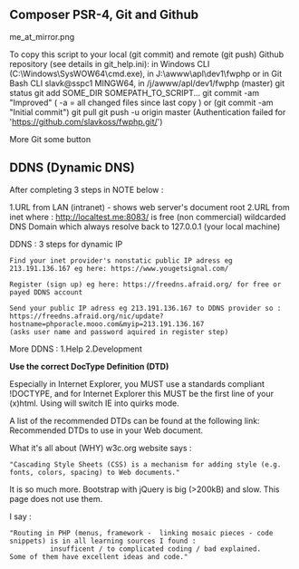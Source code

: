 ## Composer PSR-4, Git and Github

me_at_mirror.png

To copy this script to your local (git commit) and remote (git push) Github repository (see details in git_help.ini):
in Windows CLI (C:\Windows\SysWOW64\cmd.exe), in
J:\awww\apl\dev1\fwphp
      or in Git Bash CLI slavk@sspc1 MINGW64, in
      /j/awww/apl/dev1/fwphp (master)
git status
git add SOME_DIR   SOMEPATH_TO_SCRIPT...
git commit -am "Improved" ( -a = all changed files since last copy )
      or (git commit -am "Initial commit")
git pull
git push -u origin master (Authentication failed for 'https://github.com/slavkoss/fwphp.git/')

More Git
some button

## DDNS (Dynamic DNS)

After completing 3 steps in NOTE below :

1.URL from LAN (intranet) - shows web server's document root
2.URL from inet
where : http://localtest.me:8083/ is free (non commercial) wildcarded DNS Domain which always resolve back to 127.0.0.1 (your local machine)

DDNS : 3 steps for dynamic IP

    Find your inet provider's nonstatic public IP adress eg 213.191.136.167 eg here: https://www.yougetsignal.com/

    Register (sign up) eg here: https://freedns.afraid.org/ for free or payed DDNS account

    Send your public IP adress eg 213.191.136.167 to DDNS provider so :
    https://freedns.afraid.org/nic/update?hostname=phporacle.mooo.com&myip=213.191.136.167
    (asks user name and password aquired in register step)

More DDNS :     1.Help     2.Development

 



**Use the correct DocType Definition (DTD)**

Especially in Internet Explorer, you MUST use a standards compliant !DOCTYPE, and for Internet Explorer this MUST be the first line of your (x)html. Using <?xml version="1.0" encoding="UTF-8"?> will switch IE into quirks mode.

A list of the recommended DTDs can be found at the following link:  Recommended DTDs to use in your Web document.

 
What it's all about (WHY)
w3c.org website says :

    "Cascading Style Sheets (CSS) is a mechanism for adding style (e.g. fonts, colors, spacing) to Web documents."

It is so much more. Bootstrap with jQuery is big (>200kB) and slow. This page does not use them.

 
I say :

    "Routing in PHP (menus, framework -  linking mosaic pieces - code snippets) is in all learning sources I found :
              insufficent / to complicated coding / bad explained.
    Some of them have excellent ideas and code."

 

